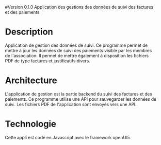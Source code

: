 #Version
0.1.0
Application des gestions des données de suivi des factures et des paiements


# Description
Application de gestion des données de suivi.
Ce programme permet de mettre à jour les données de suivi des paiements visible par les membres de l'association.
Il permet de mettre également à disposition les fichiers PDF de type factures et justificatifs divers.

# Architecture
L'application de gestion est la partie backend du suivi des factures et des paiements.
Ce programme utilise une API pour sauvegarder les données de suivi.
Les fichiers PDF de l'application sont envoyés vers une APÏ.

# Technologie
Cette appli est codé en Javascript avec le framework openUI5.


